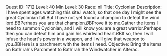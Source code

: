 Quest ID: 1712
Level: 40
Min Level: 30
Race: nil
Title: Cyclonian
Description: I have spent ages watching this site.I watch, so that one day I might see the great Cyclonian fall.But I have not yet found a champion to defeat the wind lord.$B$BPerhaps you are that champion.$B$BProve it to me.Gather the items I need to summon Cyclonian, and I will know you are a great warrior.Perhaps then you can defeat him and gain his whirlwind heart.$B$BIf so, then I will infuse the heart's power in a weapon, and I will give that weapon to you.$B$BHere is a parchment with the items I need.
Objective: Bring the items on Bath'rah's Parchment to Bath'rah the Windwatcher in Alterac.
